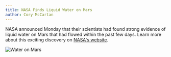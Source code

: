 ```yaml
---
title: NASA Finds Liquid Water on Mars
author: Cory McCartan
---
```


NASA announced Monday that their scientists had found strong evidence of liquid
water on Mars that had flowed within the past few days.<!--END_EXCERPT-->  Learn more about this
exciting discovery on [NASA's website](http://www.nasa.gov/press-release/nasa-confirms-evidence-that-liquid-water-flows-on-today-s-mars).

![Water on Mars](http://www.nasa.gov/sites/default/files/styles/full_width/public/thumbnails/image/15-195_perspective_2.jpg?itok=QdAbNE7E)
